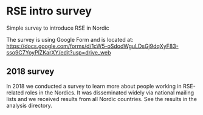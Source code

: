 # RSE intro survey
Simple survey to introduce RSE in Nordic

The survey is using Google Form and is located at:
https://docs.google.com/forms/d/1cW5-oSdodWguLDsGj9dqXyF83-sso9C7YoyPlZKarXY/edit?usp=drive_web

## 2018 survey

In 2018 we conducted a survey to learn more about people working in
RSE-related roles in the Nordics. It was disseminated widely via
national mailing lists and we received results from all Nordic
countries.  See the results in the analysis directory.
